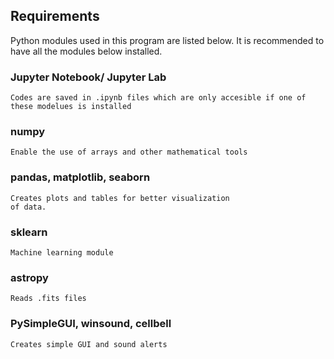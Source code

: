 ## Requirements

Python modules used in this program are listed below.
It is recommended to have all the modules below installed.

### Jupyter Notebook/ Jupyter Lab
    Codes are saved in .ipynb files which are only accesible if one of these modelues is installed

### numpy
    Enable the use of arrays and other mathematical tools

### pandas, matplotlib, seaborn
    Creates plots and tables for better visualization
    of data.
    
### sklearn
    Machine learning module
    
### astropy
    Reads .fits files

### PySimpleGUI, winsound, cellbell
    Creates simple GUI and sound alerts 
